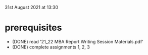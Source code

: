 31st August 2021 at 13:30

# prerequisites

* (DONE) read '21_22 MBA Report Writing Session Materials.pdf'
* (DONE) complete assignments 1, 2, 3

